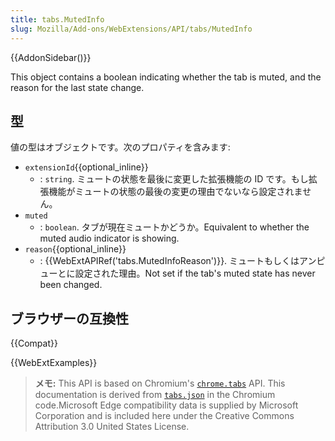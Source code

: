 ```yaml
---
title: tabs.MutedInfo
slug: Mozilla/Add-ons/WebExtensions/API/tabs/MutedInfo
---
```


{{AddonSidebar()}}

This object contains a boolean indicating whether the tab is muted, and the reason for the last state change.

## 型

値の型はオブジェクトです。次のプロパティを含みます:

- `extensionId`{{optional_inline}}
  - : `string`. ミュートの状態を最後に変更した拡張機能の ID です。もし拡張機能がミュートの状態の最後の変更の理由でないなら設定されません。
- `muted`
  - : `boolean`. タブが現在ミュートかどうか。Equivalent to whether the muted audio indicator is showing.
- `reason`{{optional_inline}}
  - : {{WebExtAPIRef('tabs.MutedInfoReason')}}. ミュートもしくはアンピューとに設定された理由。Not set if the tab's muted state has never been changed.

## ブラウザーの互換性

{{Compat}}

{{WebExtExamples}}

> **メモ:** This API is based on Chromium's [`chrome.tabs`](https://developer.chrome.com/extensions/tabs#type-MutedInfo) API. This documentation is derived from [`tabs.json`](https://chromium.googlesource.com/chromium/src/+/master/chrome/common/extensions/api/tabs.json) in the Chromium code.Microsoft Edge compatibility data is supplied by Microsoft Corporation and is included here under the Creative Commons Attribution 3.0 United States License.

<!--
// Copyright 2015 The Chromium Authors. All rights reserved.
//
// Redistribution and use in source and binary forms, with or without
// modification, are permitted provided that the following conditions are
// met:
//
//    * Redistributions of source code must retain the above copyright
// notice, this list of conditions and the following disclaimer.
//    * Redistributions in binary form must reproduce the above
// copyright notice, this list of conditions and the following disclaimer
// in the documentation and/or other materials provided with the
// distribution.
//    * Neither the name of Google Inc. nor the names of its
// contributors may be used to endorse or promote products derived from
// this software without specific prior written permission.
//
// THIS SOFTWARE IS PROVIDED BY THE COPYRIGHT HOLDERS AND CONTRIBUTORS
// "AS IS" AND ANY EXPRESS OR IMPLIED WARRANTIES, INCLUDING, BUT NOT
// LIMITED TO, THE IMPLIED WARRANTIES OF MERCHANTABILITY AND FITNESS FOR
// A PARTICULAR PURPOSE ARE DISCLAIMED. IN NO EVENT SHALL THE COPYRIGHT
// OWNER OR CONTRIBUTORS BE LIABLE FOR ANY DIRECT, INDIRECT, INCIDENTAL,
// SPECIAL, EXEMPLARY, OR CONSEQUENTIAL DAMAGES (INCLUDING, BUT NOT
// LIMITED TO, PROCUREMENT OF SUBSTITUTE GOODS OR SERVICES; LOSS OF USE,
// DATA, OR PROFITS; OR BUSINESS INTERRUPTION) HOWEVER CAUSED AND ON ANY
// THEORY OF LIABILITY, WHETHER IN CONTRACT, STRICT LIABILITY, OR TORT
// (INCLUDING NEGLIGENCE OR OTHERWISE) ARISING IN ANY WAY OUT OF THE USE
// OF THIS SOFTWARE, EVEN IF ADVISED OF THE POSSIBILITY OF SUCH DAMAGE.
-->
